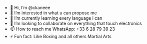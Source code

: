 - 👋 Hi, I’m @ckaneee
- 👀 I’m interested in what u can propose me
- 🌱 I’m currently learning every language i can
- 💞️ I’m looking to collaborate on everything that touch electronics
- 📫 How to reach me  WhatsApp: +33 6 28 79 39 23
- ⚡ Fun fact: Like Boxing and all others Martial Arts

<!---
ckaneee/ckaneee is a ✨ special ✨ repository because its `README.md` (this file) appears on your GitHub profile.
You can click the Preview link to take a look at your changes.
--->

